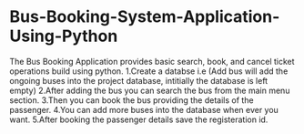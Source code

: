 # Bus-Booking-System-Application-Using-Python
The Bus Booking Application provides basic search, book, and cancel ticket operations build using python.
1.Create a databse i.e (Add bus will add the ongoing buses into the project database, intitially the database is left empty)
2.After adding the bus you can search the bus from  the main menu section.
3.Then you can book the bus providing the details of the passenger.
4.You can add more buses into the database when ever you want.
5.After booking the passenger details save the registeration id.
